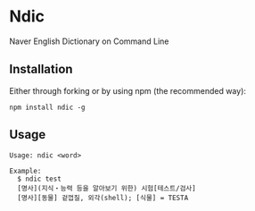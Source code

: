 Ndic
====

Naver English Dictionary on Command Line


## Installation

Either through forking or by using npm (the recommended way):

    npm install ndic -g

## Usage

    Usage: ndic <word>
    
    Example:
      $ ndic test  
      [명사](지식・능력 등을 알아보기 위한) 시험[테스트/검사]  
      [명사][동물] 겉껍질, 외각(shell); [식물] = TESTA  
     

